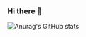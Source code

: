 ### Hi there 👋

![Anurag's GitHub stats](https://github-readme-stats.vercel.app/api?username=pulzzejongyoung&show_icons=true&theme=dark)
